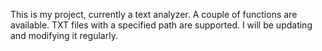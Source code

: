 This is my project, currently a text analyzer. 
A couple of functions are available. TXT files with a specified path are supported. 
I will be updating and modifying it regularly.
